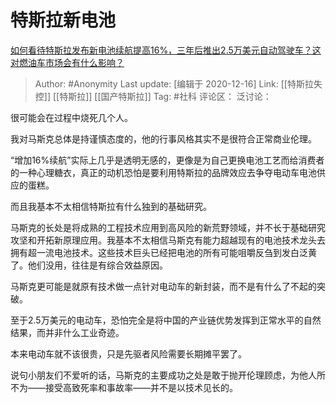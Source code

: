 # 特斯拉新电池
[如何看待特斯拉发布新电池续航提高16%，三年后推出2.5万美元自动驾驶车？这对燃油车市场会有什么影响？](https://www.zhihu.com/question/422481642/answer/1489808505)

> Author: #Anonymity
> Last update: [编辑于 2020-12-16]
> Link: [[特斯拉失控]] [[特斯拉]] [[国产特斯拉]]
> Tag: #社科
> 评论区：
> 泛讨论：

很可能会在过程中烧死几个人。

我对马斯克总体是持谨慎态度的，他的行事风格其实不是很符合正常商业伦理。

“增加16%续航”实际上几乎是透明无感的，更像是为自己更换电池工艺而给消费者的一种心理糖衣，真正的动机恐怕是要利用特斯拉的品牌效应去争夺电动车电池供应的蛋糕。

而且我基本不太相信特斯拉有什么独到的基础研究。

马斯克的长处是将成熟的工程技术应用到高风险的新荒野领域，并不长于基础研究攻坚和开拓新原理应用。我基本不太相信马斯克有能力超越现有的电池技术龙头去拥有超一流电池技术。这些技术巨头已经把电池的所有可能咀嚼反刍到发白泛黄了。他们没用，往往是有综合效益原因。

马斯克更可能是就原有技术做一点针对电动车的新封装，而不是有什么了不起的突破。

至于2.5万美元的电动车，恐怕完全是将中国的产业链优势发挥到正常水平的自然结果，而并非什么工业奇迹。

本来电动车就不该很贵，只是先驱者风险需要长期摊平罢了。

说句小朋友们不爱听的话，马斯克的主要成功之处是敢于抛开伦理顾虑，为他人所不为——接受高致死率和事故率——并不是以技术见长的。
